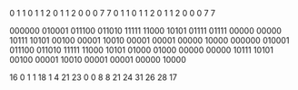 0 1 1 0 1 1 2 0 1 1 2 0 0 0 7 7 0 1 1 0 1 1 2 0 1 1 2 0 0 0 7 7

000000 010001 011100 011010 11111 11000 10101 01111 01111 00000 00000 10111 10101 00100 00001 10010 00001 00001 00000 10000
000000 010001 011100 011010 11111 11000 10101 01000 01000 00000 00000 10111 10101 00100 00001 10010 00001 00001 00000 10000


16 0 1 1 18 1 4 21 23 0 0 8 8 21 24 31 26 28 17


